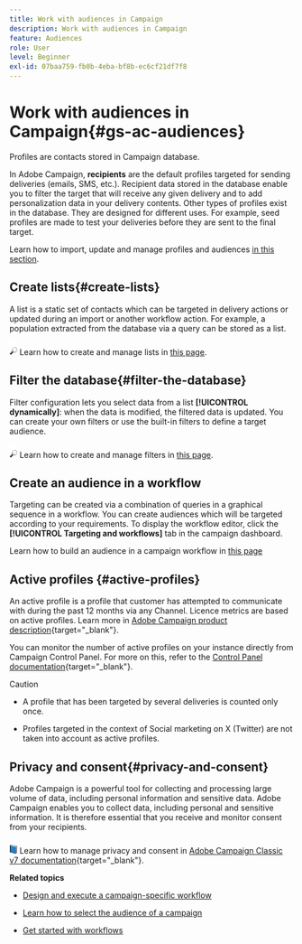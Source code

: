 ```yaml
---
title: Work with audiences in Campaign
description: Work with audiences in Campaign
feature: Audiences
role: User
level: Beginner
exl-id: 07baa759-fb0b-4eba-bf8b-ec6cf21df7f8
---
```

# Work with audiences in Campaign{#gs-ac-audiences}

Profiles are contacts stored in Campaign database. 

In Adobe Campaign, **recipients** are the default profiles targeted for sending deliveries (emails, SMS, etc.). Recipient data stored in the database enable you to filter the target that will receive any given delivery and to add personalization data in your delivery contents. Other types of profiles exist in the database. They are designed for different uses. For example, seed profiles are made to test your deliveries before they are sent to the final target.

Learn how to import, update and manage profiles and audiences [in this section](../audiences/gs-audiences.md).

## Create lists{#create-lists}

A list is a static set of contacts which can be targeted in delivery actions or updated during an import or another workflow action. For example, a population extracted from the database via a query can be stored as a list.

![](../assets/do-not-localize/glass.png) Learn how to create and manage lists in [this page](../audiences/create-audiences.md).

## Filter the database{#filter-the-database}

Filter configuration lets you select data from a list **[!UICONTROL dynamically]**: when the data is modified, the filtered data is updated. You can create your own filters or use the built-in filters to define a target audience.

![](../assets/do-not-localize/glass.png) Learn how to create and manage filters in [this page](../audiences/create-filters.md).

## Create an audience in a workflow

Targeting can be created via a combination of queries in a graphical sequence in a workflow. You can create audiences which will be targeted according to your requirements. To display the workflow editor, click the **[!UICONTROL Targeting and workflows]** tab in the campaign dashboard.

Learn how to build an audience in a campaign workflow in [this page](https://experienceleague.adobe.com/docs/campaign/automation/campaign-orchestration/marketing-campaign-target.html)


## Active profiles {#active-profiles}

An active profile is a profile that customer has attempted to communicate with during the past 12 months via any Channel. Licence metrics are based on active profiles. Learn more in [Adobe Campaign product description](https://helpx.adobe.com/legal/product-descriptions/adobe-campaign-managed-cloud-services.html){target="_blank"}.

You can monitor the number of active profiles on your instance directly from Campaign Control Panel. For more on this, refer to the [Control Panel documentation](https://experienceleague.adobe.com/docs/control-panel/using/performance-monitoring/active-profiles-monitoring.html){target="_blank"}.

>[!CAUTION]
>
>* A profile that has been targeted by several deliveries is counted only once. 
>
>* Profiles targeted in the context of Social marketing on X (Twitter) are not taken into account as active profiles.

## Privacy and consent{#privacy-and-consent}

Adobe Campaign is a powerful tool for collecting and processing large volume of data, including personal information and sensitive data. Adobe Campaign enables you to collect data, including personal and sensitive information. It is therefore essential that you receive and monitor consent from your recipients.

![](../assets/do-not-localize/book.png) Learn how to manage privacy and consent in [Adobe Campaign Classic v7 documentation](https://experienceleague.adobe.com/docs/campaign-classic/using/getting-started/privacy/privacy-and-recommendations.html){target="_blank"}.

**Related topics**

* [Design and execute a campaign-specific workflow](https://experienceleague.adobe.com/docs/campaign/automation/workflows/introduction/wf-type/campaign-workflows.html)

* [Learn how to select the audience of a campaign](https://experienceleague.adobe.com/docs/campaign/automation/campaign-orchestration/marketing-campaign-target.html)

* [Get started with workflows](https://experienceleague.adobe.com/docs/campaign/automation/workflows/introduction/about-workflows.html)
